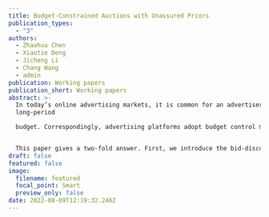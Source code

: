 ```yaml
---
title: Budget-Constrained Auctions with Unassured Priors
publication_types:
  - "3"
authors:
  - Zhaohua Chen
  - Xiaotie Deng
  - Jicheng Li
  - Chang Wang
  - admin
publication: Working papers
publication_short: Working papers
abstract: >-
  In today’s online advertising markets, it is common for an advertiser to set a
  long-period

  budget. Correspondingly, advertising platforms adopt budget control methods to ensure that an advertiser’s payment is within her budget. Most budget control methods rely on the value distributions of advertisers. However, the platform hardly learns their true priors due to the complex environment advertisers stand in and privacy issues. Therefore, it is essential to understand how budget control auction mechanisms perform under unassured priors.


  This paper gives a two-fold answer. First, we introduce the bid-discount method into firstprice auction. We show that the resulting auction mechanism exhibits desirable revenue maximization and computation properties. Second, we compare this mechanism with other four in the prior manipulation model, where an advertiser can arbitrarily report a value distribution to the platform. These four mechanisms include the optimal mechanism satisfying budgetconstrained IC, first-price/second-price mechanisms with the widely-studied pacing method, and bid-discount second-price mechanism. We consider two different settings varying on whether the seller knows the reported value distributions before choosing the auction mechanism. When the reported priors are pre-known to the seller, we show that the bid-discount first-price auction we introduce dominates the other four mechanisms concerning the platform’s revenue. On the other hand, when the seller has no information on the reported priors before committing to a mechanism, we show a surprising strategic-equivalence result between this mechanism and the optimal auction. When buyers are further symmetric, we establish a wide equivalence among variants of first-price and second-price auctions. Based on these findings, we provide a thorough understanding of prior dependency in repeated auctions with budgets. The bid-discount first-price auction itself may also be of further independent research interest.
draft: false
featured: false
image:
  filename: featured
  focal_point: Smart
  preview_only: false
date: 2022-08-09T12:19:32.246Z
---
```

